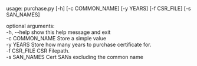 usage: purchase.py [-h] [-c COMMON_NAME] [-y YEARS] [-f CSR_FILE]
                   [-s SAN_NAMES]

optional arguments:  
  -h, --help      show this help message and exit  
  -c COMMON_NAME  Store a simple value  
  -y YEARS        Store how many years to purchase certificate for.  
  -f CSR_FILE     CSR Filepath.  
  -s SAN_NAMES    Cert SANs excluding the common name  
